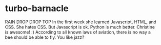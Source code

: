 # turbo-barnacle
RAIN DROP DROP TOP
In the first week she learned Javascript, HTML, and CSS.
She hates CSS.
But Javascript is ok.
Python is much better.
Christine is awesome! :)
According to all known laws of aviation, there is no way a bee should be able to fly.
You like jazz?
